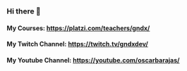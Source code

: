 ### Hi there 👋

#### My Courses: https://platzi.com/teachers/gndx/
#### My Twitch Channel: https://twitch.tv/gndxdev/
#### My Youtube Channel: https://youtube.com/oscarbarajas/
